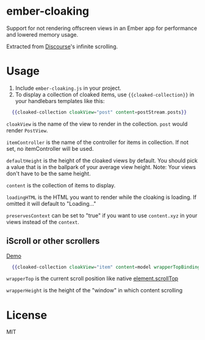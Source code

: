 ember-cloaking
==============

Support for not rendering offscreen views in an Ember app for performance and
lowered memory usage.

Extracted from [Discourse](https://github.com/discourse/discourse)'s infinite scrolling.

Usage
=====

1. Include `ember-cloaking.js` in your project.
2. To display a collection of cloaked items, use `{{cloaked-collection}}` in your handlebars templates like this:

```handlebars
  {{cloaked-collection cloakView="post" content=postStream.posts}}
```

`cloakView` is the name of the view to render in the collection. `post` would render `PostView`.

`itemController` is the name of the controller for items in collection. If not set, no itemController will be used.

`defaultHeight` is the height of the cloaked views by default. You should pick a value that is in the ballpark of
your average view height. Note: Your views don't have to be the same height.

`content` is the collection of items to display.

`loadingHTML` is the HTML you want to render while the cloaking is loading. If omitted it will default to "Loading..."

`preservesContext` can be set to "true" if you want to use `content.xyz` in your views instead of the `context`.

iScroll or other scrollers
--------------------------
[Demo](/demos/iscroll.html)

```handlebars
  {{cloaked-collection cloakView="item" content=model wrapperTopBinding="view.scrollTop" wrapperHeightBinding="view.height"}}
```

`wrapperTop` is the current scroll position like native [element.scrollTop](https://developer.mozilla.org/en-US/docs/Web/API/Element.scrollTop)

`wrapperHeight` is the height of the "window" in which content scrolling


License
=======
MIT
